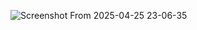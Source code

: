 ![Screenshot From 2025-04-25 23-06-35](https://github.com/user-attachments/assets/2c7caada-4cff-41ef-949a-1e126070fdf6)
